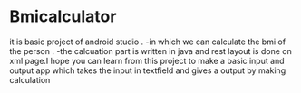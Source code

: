 # Bmicalculator 
it is basic project of android studio .
-in which we can calculate the bmi of the person .
-the calcuation part is written in java and rest layout is done on xml page.I hope you can learn from this project to make a basic input and output app which 
takes the input in textfield and gives a output by making calculation

